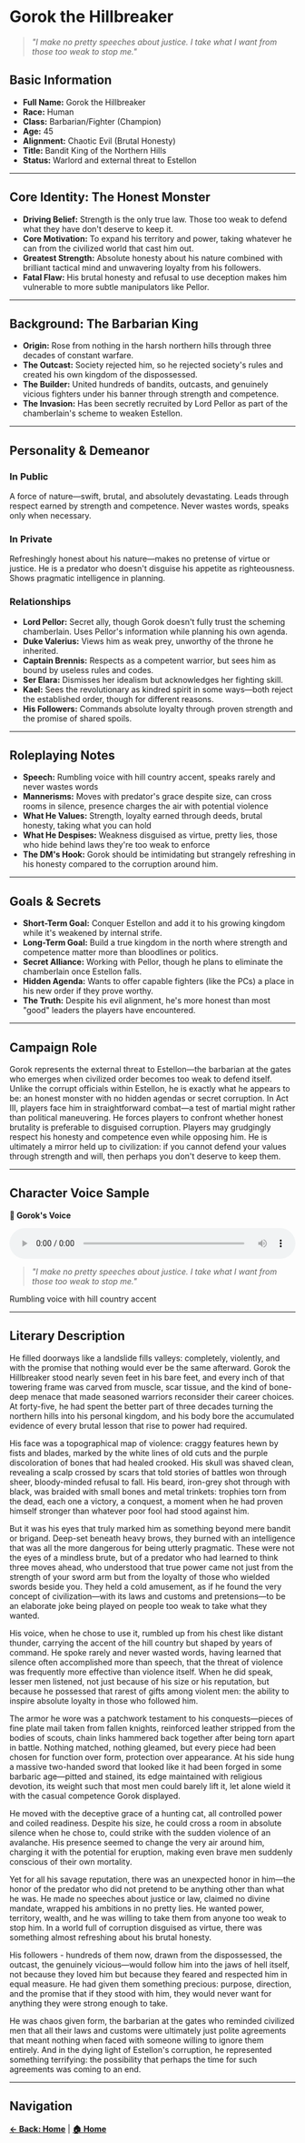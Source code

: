 # Gorok the Hillbreaker

> *"I make no pretty speeches about justice. I take what I want from those too weak to stop me."*

## Basic Information

- **Full Name:** Gorok the Hillbreaker
- **Race:** Human
- **Class:** Barbarian/Fighter (Champion)
- **Age:** 45
- **Alignment:** Chaotic Evil (Brutal Honesty)
- **Title:** Bandit King of the Northern Hills
- **Status:** Warlord and external threat to Estellon

---

## Core Identity: The Honest Monster

- **Driving Belief:** Strength is the only true law. Those too weak to defend what they have don't deserve to keep it.
- **Core Motivation:** To expand his territory and power, taking whatever he can from the civilized world that cast him out.
- **Greatest Strength:** Absolute honesty about his nature combined with brilliant tactical mind and unwavering loyalty from his followers.
- **Fatal Flaw:** His brutal honesty and refusal to use deception makes him vulnerable to more subtle manipulators like Pellor.

---

## Background: The Barbarian King

- **Origin:** Rose from nothing in the harsh northern hills through three decades of constant warfare.
- **The Outcast:** Society rejected him, so he rejected society's rules and created his own kingdom of the dispossessed.
- **The Builder:** United hundreds of bandits, outcasts, and genuinely vicious fighters under his banner through strength and competence.
- **The Invasion:** Has been secretly recruited by Lord Pellor as part of the chamberlain's scheme to weaken Estellon.

---

## Personality & Demeanor

### In Public
A force of nature—swift, brutal, and absolutely devastating. Leads through respect earned by strength and competence. Never wastes words, speaks only when necessary.

### In Private
Refreshingly honest about his nature—makes no pretense of virtue or justice. He is a predator who doesn't disguise his appetite as righteousness. Shows pragmatic intelligence in planning.

### Relationships

- **Lord Pellor:** Secret ally, though Gorok doesn't fully trust the scheming chamberlain. Uses Pellor's information while planning his own agenda.
- **Duke Valerius:** Views him as weak prey, unworthy of the throne he inherited.
- **Captain Brennis:** Respects as a competent warrior, but sees him as bound by useless rules and codes.
- **Ser Elara:** Dismisses her idealism but acknowledges her fighting skill.
- **Kael:** Sees the revolutionary as kindred spirit in some ways—both reject the established order, though for different reasons.
- **His Followers:** Commands absolute loyalty through proven strength and the promise of shared spoils.

---

## Roleplaying Notes

- **Speech:** Rumbling voice with hill country accent, speaks rarely and never wastes words
- **Mannerisms:** Moves with predator's grace despite size, can cross rooms in silence, presence charges the air with potential violence  
- **What He Values:** Strength, loyalty earned through deeds, brutal honesty, taking what you can hold
- **What He Despises:** Weakness disguised as virtue, pretty lies, those who hide behind laws they're too weak to enforce
- **The DM's Hook:** Gorok should be intimidating but strangely refreshing in his honesty compared to the corruption around him.

---

## Goals & Secrets

- **Short-Term Goal:** Conquer Estellon and add it to his growing kingdom while it's weakened by internal strife.
- **Long-Term Goal:** Build a true kingdom in the north where strength and competence matter more than bloodlines or politics.
- **Secret Alliance:** Working with Pellor, though he plans to eliminate the chamberlain once Estellon falls.
- **Hidden Agenda:** Wants to offer capable fighters (like the PCs) a place in his new order if they prove worthy.
- **The Truth:** Despite his evil alignment, he's more honest than most "good" leaders the players have encountered.

---

## Campaign Role

Gorok represents the external threat to Estellon—the barbarian at the gates who emerges when civilized order becomes too weak to defend itself. Unlike the corrupt officials within Estellon, he is exactly what he appears to be: an honest monster with no hidden agendas or secret corruption. In Act III, players face him in straightforward combat—a test of martial might rather than political maneuvering. He forces players to confront whether honest brutality is preferable to disguised corruption. Players may grudgingly respect his honesty and competence even while opposing him. He is ultimately a mirror held up to civilization: if you cannot defend your values through strength and will, then perhaps you don't deserve to keep them.

---

## Character Voice Sample

<div class="audio-player">
    <p><strong>🎵 Gorok's Voice</strong></p>
    <audio controls style="width: 100%;">
        <source src="../audio/characters/gorok-sample.mp3" type="audio/mpeg">
        <source src="../audio/characters/gorok-sample.ogg" type="audio/ogg">
        Your browser does not support the audio element.
        <a href="../audio/characters/gorok-sample.mp3">Download audio file</a>
    </audio>
</div>

> *"I make no pretty speeches about justice. I take what I want from those too weak to stop me."*

Rumbling voice with hill country accent

---

## Literary Description

He filled doorways like a landslide fills valleys: completely, violently, and with the promise that nothing would ever be the same afterward. Gorok the Hillbreaker stood nearly seven feet in his bare feet, and every inch of that towering frame was carved from muscle, scar tissue, and the kind of bone-deep menace that made seasoned warriors reconsider their career choices. At forty-five, he had spent the better part of three decades turning the northern hills into his personal kingdom, and his body bore the accumulated evidence of every brutal lesson that rise to power had required.

His face was a topographical map of violence: craggy features hewn by fists and blades, marked by the white lines of old cuts and the purple discoloration of bones that had healed crooked. His skull was shaved clean, revealing a scalp crossed by scars that told stories of battles won through sheer, bloody-minded refusal to fall. His beard, iron-grey shot through with black, was braided with small bones and metal trinkets: trophies torn from the dead, each one a victory, a conquest, a moment when he had proven himself stronger than whatever poor fool had stood against him.

But it was his eyes that truly marked him as something beyond mere bandit or brigand. Deep-set beneath heavy brows, they burned with an intelligence that was all the more dangerous for being utterly pragmatic. These were not the eyes of a mindless brute, but of a predator who had learned to think three moves ahead, who understood that true power came not just from the strength of your sword arm but from the loyalty of those who wielded swords beside you. They held a cold amusement, as if he found the very concept of civilization—with its laws and customs and pretensions—to be an elaborate joke being played on people too weak to take what they wanted.

His voice, when he chose to use it, rumbled up from his chest like distant thunder, carrying the accent of the hill country but shaped by years of command. He spoke rarely and never wasted words, having learned that silence often accomplished more than speech, that the threat of violence was frequently more effective than violence itself. When he did speak, lesser men listened, not just because of his size or his reputation, but because he possessed that rarest of gifts among violent men: the ability to inspire absolute loyalty in those who followed him.

The armor he wore was a patchwork testament to his conquests—pieces of fine plate mail taken from fallen knights, reinforced leather stripped from the bodies of scouts, chain links hammered back together after being torn apart in battle. Nothing matched, nothing gleamed, but every piece had been chosen for function over form, protection over appearance. At his side hung a massive two-handed sword that looked like it had been forged in some barbaric age—pitted and stained, its edge maintained with religious devotion, its weight such that most men could barely lift it, let alone wield it with the casual competence Gorok displayed.

He moved with the deceptive grace of a hunting cat, all controlled power and coiled readiness. Despite his size, he could cross a room in absolute silence when he chose to, could strike with the sudden violence of an avalanche. His presence seemed to change the very air around him, charging it with the potential for eruption, making even brave men suddenly conscious of their own mortality.

Yet for all his savage reputation, there was an unexpected honor in him—the honor of the predator who did not pretend to be anything other than what he was. He made no speeches about justice or law, claimed no divine mandate, wrapped his ambitions in no pretty lies. He wanted power, territory, wealth, and he was willing to take them from anyone too weak to stop him. In a world full of corruption disguised as virtue, there was something almost refreshing about his brutal honesty.

His followers -  hundreds of them now, drawn from the dispossessed, the outcast, the genuinely vicious—would follow him into the jaws of hell itself, not because they loved him but because they feared and respected him in equal measure. He had given them something precious: purpose, direction, and the promise that if they stood with him, they would never want for anything they were strong enough to take.

He was chaos given form, the barbarian at the gates who reminded civilized men that all their laws and customs were ultimately just polite agreements that meant nothing when faced with someone willing to ignore them entirely. And in the dying light of Estellon's corruption, he represented something terrifying: the possibility that perhaps the time for such agreements was coming to an end.

---

## Navigation

**[← Back: Home](../README.md)** | **[🏠 Home](../README.md)**
